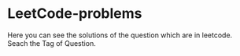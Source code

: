 # LeetCode-problems
Here you can see the solutions of the question which are in leetcode.<br>
Seach the Tag of Question.<br>
<br>


